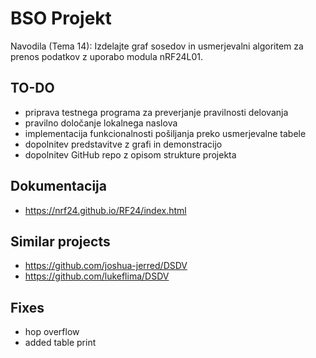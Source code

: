 # BSO Projekt

Navodila (Tema 14): Izdelajte graf sosedov in usmerjevalni algoritem za prenos podatkov z uporabo modula nRF24L01.

## TO-DO

- priprava testnega programa za preverjanje pravilnosti delovanja
- pravilno določanje lokalnega naslova
- implementacija funkcionalnosti pošiljanja preko usmerjevalne tabele
- dopolnitev predstavitve z grafi in demonstracijo
- dopolnitev GitHub repo z opisom strukture projekta

## Dokumentacija

- https://nrf24.github.io/RF24/index.html

## Similar projects
- https://github.com/joshua-jerred/DSDV
- https://github.com/lukeflima/DSDV

## Fixes
- hop overflow
- added table print
